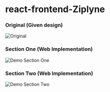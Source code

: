 # react-frontend-Ziplyne

### Original (Given design)
![Original](https://drive.google.com/uc?export=view&id=1KUhQjLSznb2Hiqoi3DT72SyQNOl3cpEN)
### Section One (Web Implementation)
![Demo Section One](https://drive.google.com/uc?export=view&id=1XdblPg_kOUf1sf_VXBUdqvfQK1OzV6_f)
### Section Two (Web Implementation)
![Demo Section Two](https://drive.google.com/uc?export=view&id=1IfN7JJ1bJ-K02JHpblYXQ4cqoyhb1cU8)
